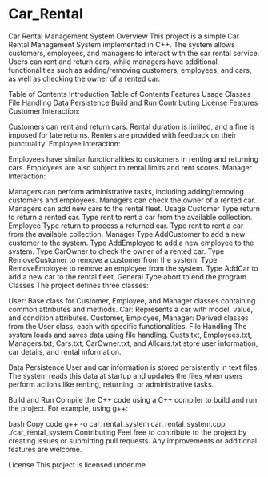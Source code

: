 # Car_Rental

Car Rental Management System
Overview
This project is a simple Car Rental Management System implemented in C++. The system allows customers, employees, and managers to interact with the car rental service. Users can rent and return cars, while managers have additional functionalities such as adding/removing customers, employees, and cars, as well as checking the owner of a rented car.

Table of Contents
Introduction
Table of Contents
Features
Usage
Classes
File Handling
Data Persistence
Build and Run
Contributing
License
Features
Customer Interaction:

Customers can rent and return cars.
Rental duration is limited, and a fine is imposed for late returns.
Renters are provided with feedback on their punctuality.
Employee Interaction:

Employees have similar functionalities to customers in renting and returning cars.
Employees are also subject to rental limits and rent scores.
Manager Interaction:

Managers can perform administrative tasks, including adding/removing customers and employees.
Managers can check the owner of a rented car.
Managers can add new cars to the rental fleet.
Usage
Customer
Type return to return a rented car.
Type rent to rent a car from the available collection.
Employee
Type return to process a returned car.
Type rent to rent a car from the available collection.
Manager
Type AddCustomer to add a new customer to the system.
Type AddEmployee to add a new employee to the system.
Type CarOwner to check the owner of a rented car.
Type RemoveCustomer to remove a customer from the system.
Type RemoveEmployee to remove an employee from the system.
Type AddCar to add a new car to the rental fleet.
General
Type abort to end the program.
Classes
The project defines three classes:

User: Base class for Customer, Employee, and Manager classes containing common attributes and methods.
Car: Represents a car with model, value, and condition attributes.
Customer, Employee, Manager: Derived classes from the User class, each with specific functionalities.
File Handling
The system loads and saves data using file handling. Custs.txt, Employees.txt, Managers.txt, Cars.txt, CarOwner.txt, and Allcars.txt store user information, car details, and rental information.

Data Persistence
User and car information is stored persistently in text files. The system reads this data at startup and updates the files when users perform actions like renting, returning, or administrative tasks.

Build and Run
Compile the C++ code using a C++ compiler to build and run the project. For example, using g++:

bash
Copy code
g++ -o car_rental_system car_rental_system.cpp
./car_rental_system
Contributing
Feel free to contribute to the project by creating issues or submitting pull requests. Any improvements or additional features are welcome.

License
This project is licensed under me.
